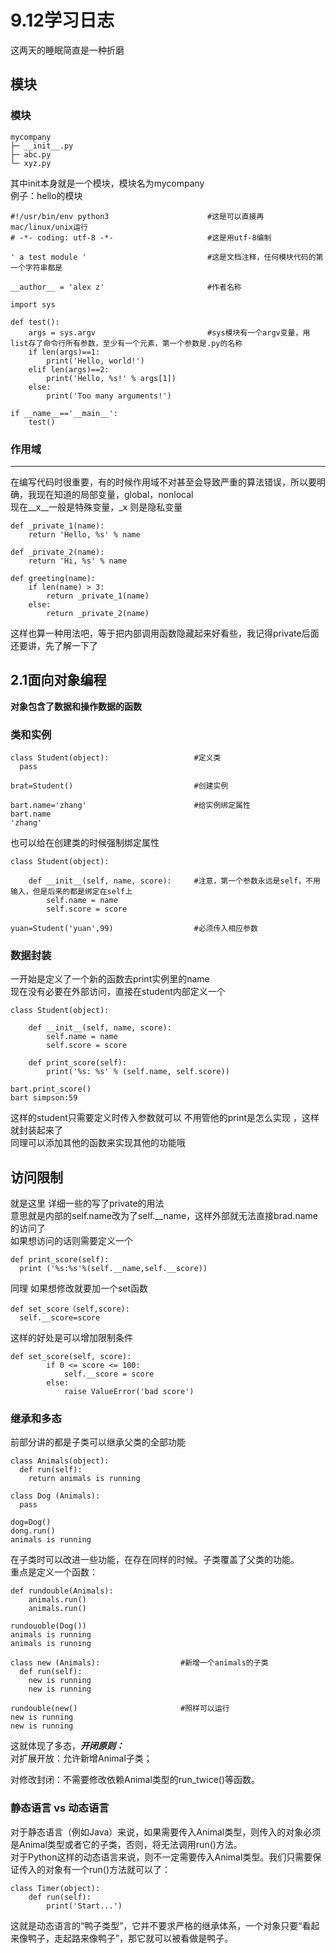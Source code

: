 9.12学习日志
====
这两天的睡眠简直是一种折磨

模块
---

### 模块
```
mycompany
├─ __init__.py
├─ abc.py
└─ xyz.py
```
其中init本身就是一个模块，模块名为mycompany<br>
例子：hello的模块<br>
```
#!/usr/bin/env python3                      #这是可以直接再mac/linux/unix运行
# -*- coding: utf-8 -*-                     #这是用utf-8编制

' a test module '                           #这是文档注释，任何模块代码的第一个字符串都是
 
__author__ = 'alex z'                       #作者名称

import sys                        

def test():
    args = sys.argv                         #sys模块有一个argv变量，用list存了命令行所有参数，至少有一个元素，第一个参数是.py的名称
    if len(args)==1:
        print('Hello, world!')
    elif len(args)==2:
        print('Hello, %s!' % args[1])
    else:
        print('Too many arguments!')

if __name__=='__main__':          
    test()
```

### 作用域
------
在编写代码时很重要，有的时候作用域不对甚至会导致严重的算法错误，所以要明确，我现在知道的局部变量，global，nonlocal<br>
现在__x__一般是特殊变量，\_x 则是隐私变量<br>
```
def _private_1(name):
    return 'Hello, %s' % name

def _private_2(name):
    return 'Hi, %s' % name

def greeting(name):
    if len(name) > 3:
        return _private_1(name)
    else:
        return _private_2(name)
```
这样也算一种用法吧，等于把内部调用函数隐藏起来好看些，我记得private后面还要讲，先了解一下了<br>

2.1面向对象编程
------
**对象包含了数据和操作数据的函数**

### 类和实例
```
class Student(object):                   #定义类
  pass

brat=Student()                           #创建实例

bart.name='zhang'                        #给实例绑定属性
bart.name
'zhang'
```
也可以给在创建类的时候强制绑定属性<br>
```
class Student(object):

    def __init__(self, name, score):     #注意，第一个参数永远是self，不用输入，但是后来的都是绑定在self上
        self.name = name
        self.score = score

yuan=Student('yuan',99)                  #必须传入相应参数
``` 

### 数据封装
一开始是定义了一个新的函数去print实例里的name<br>
现在没有必要在外部访问，直接在student内部定义一个<br>
```
class Student(object):

    def __init__(self, name, score):
        self.name = name
        self.score = score

    def print_score(self):
        print('%s: %s' % (self.name, self.score))

bart.print_score()
bart simpson:59
```
这样的student只需要定义时传入参数就可以 不用管他的print是怎么实现 ，这样就封装起来了<br>
同理可以添加其他的函数来实现其他的功能哦<br>

## 访问限制
就是这里 详细一些的写了private的用法<br>
意思就是内部的self.name改为了self.\__name，这样外部就无法直接brad.name的访问了<br>
如果想访问的话则需要定义一个<br>
```
def print_score(self):
  print ('%s:%s'%(self.__name,self.__score))
```
同理 如果想修改就要加一个set函数<br>
```
def set_score（self,score):
  self.__score=score
```
这样的好处是可以增加限制条件<br>
```
def set_score(self, score):
        if 0 <= score <= 100:
            self.__score = score
        else:
            raise ValueError('bad score')
```

### 继承和多态
前部分讲的都是子类可以继承父类的全部功能<br>
```
class Animals(object):
  def run(self):
    return animals is running

class Dog (Animals):
  pass

dog=Dog()
dong.run()
animals is running
```
在子类时可以改进一些功能，在存在同样的时候。子类覆盖了父类的功能。<br>
重点是定义一个函数：
```
def rundouble(Animals):
    animals.run()
    animals.run()

rundouoble(Dog())
animals is running
animals is running

class new (Animals):                  #新增一个animals的子类
  def run(self):
    new is running
    new is running

rundouble(new()                       #照样可以运行
new is running 
new is running
```
这就体现了多态，***开闭原则：***<br>
对扩展开放：允许新增Animal子类；

对修改封闭：不需要修改依赖Animal类型的run_twice()等函数。

### 静态语言 vs 动态语言
对于静态语言（例如Java）来说，如果需要传入Animal类型，则传入的对象必须是Animal类型或者它的子类，否则，将无法调用run()方法。<br>
对于Python这样的动态语言来说，则不一定需要传入Animal类型。我们只需要保证传入的对象有一个run()方法就可以了：<br>
```
class Timer(object):
    def run(self):
        print('Start...')
```
这就是动态语言的“鸭子类型”，它并不要求严格的继承体系，一个对象只要“看起来像鸭子，走起路来像鸭子”，那它就可以被看做是鸭子。